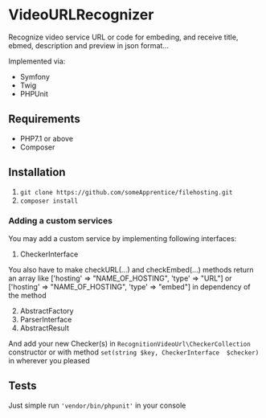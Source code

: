 # VideoURLRecognizer

Recognize video service URL or code for embeding, and receive title, ebmed, description and preview in json format...

Implemented via:
* Symfony
* Twig
* PHPUnit

## Requirements
* PHP7.1 or above
* Composer

## Installation
1. `git clone https://github.com/someApprentice/filehosting.git`
1. `composer install`

### Adding a custom services
You may add a custom service by implementing following interfaces:

1. CheckerInterface

You also have to make checkURL(...) and checkEmbed(...) methods return an array like ['hosting' => "NAME_OF_HOSTING", 'type' => "URL"] or ['hosting' => "NAME_OF_HOSTING", 'type' => "embed"] in dependency of the method 

2. AbstractFactory
3. ParserInterface
4. AbstractResult

And add your new Checker(s) in `RecognitionVideoUrl\CheckerCollection` constructor or with method `set(string $key, CheckerInterface  $checker)` in wherever you pleased

## Tests
Just simple run `'vendor/bin/phpunit'` in your console
